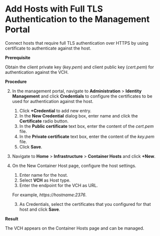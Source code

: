 # Add Hosts with Full TLS Authentication to the Management Portal #

Connect hosts that require full TLS authentication over HTTPS by using certificate to authenticate against the host.

**Prerequisite**

Obtain the client private key (*key.pem*) and client public key (*cert.pem*) for authentication against the VCH.

**Procedure**

2. In the management portal, navigate to **Administration** > **Identity Management** and click **Credentials** to configure the certificates to be used for authentication against the host.
	1. Click **+Credential** to add new entry.
	2. In the **New Credential** dialog box, enter name and click the **Certificate** radio button.
	3. In the **Public certificate** text box, enter the content of the *cert.pem* file.
	4. In the **Private certificate** text box, enter the content of the *key.pem* file.
	5. Click **Save**.
1. Navigate to **Home** > **Infrastructure** > **Container Hosts** and click **+New**.
3. On the New Container Host page, configure the host settings.
	1. Enter name for the host.
	2. Select **VCH** as Host type.
	2. Enter the endpoint for the VCH as URL.

	For example, *https://*hostname*:2376*.

	3. As Credentials, select the certificates that you configured for that host and click **Save**.

**Result**

The VCH appears on the Container Hosts page and can be managed.